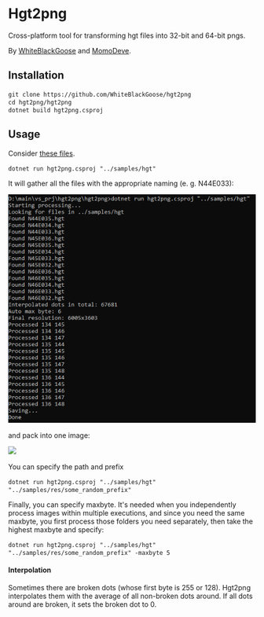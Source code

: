 # Hgt2png

Cross-platform tool for transforming hgt files into 32-bit and 64-bit pngs.

By <a href="https://github.com/WhiteBlackGoose">WhiteBlackGoose</a> and <a href="https://github.com/MomoDeve">MomoDeve</a>.

## Installation

```
git clone https://github.com/WhiteBlackGoose/hgt2png
cd hgt2png/hgt2png
dotnet build hgt2png.csproj
```

## Usage


Consider <a href="./samples/hgt">these files</a>.

```
dotnet run hgt2png.csproj "../samples/hgt"
```

It will gather all the files with the appropriate naming (e. g. N44E033):

<img src="./samples/screenshot.png">

and pack into one image:

<img src="./samples/resN44E036-N46E032_32bit.png">

You can specify the path and prefix

```
dotnet run hgt2png.csproj "../samples/hgt" "../samples/res/some_random_prefix"
```

Finally, you can specify maxbyte. It's needed when you independently process images within multiple executions, and since you need the same
maxbyte, you first process those folders you need separately, then take the highest maxbyte and specify:

```
dotnet run hgt2png.csproj "../samples/hgt" "../samples/res/some_random_prefix" -maxbyte 5
```

#### Interpolation

Sometimes there are broken dots (whose first byte is 255 or 128). Hgt2png interpolates them with the average of all non-broken dots around. If all dots around are broken,
it sets the broken dot to 0.